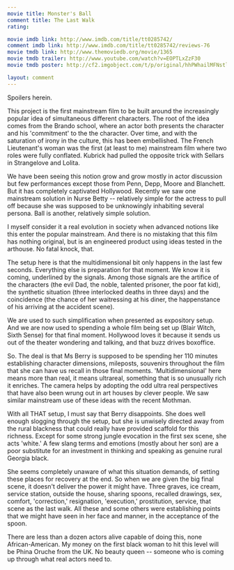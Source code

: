 ```yaml
---
movie title: Monster's Ball
comment title: The Last Walk
rating: 

movie imdb link: http://www.imdb.com/title/tt0285742/
comment imdb link: http://www.imdb.com/title/tt0285742/reviews-76
movie tmdb link: http://www.themoviedb.org/movie/1365
movie tmdb trailer: http://www.youtube.com/watch?v=EOPTLxZzF30
movie tmdb poster: http://cf2.imgobject.com/t/p/original/hhPWhailMFNstliyDpfLD0FSHuN.jpg

layout: comment
---
```


Spoilers herein.

This project is the first mainstream film to be built around the increasingly popular idea of simultaneous different characters. The root of the idea comes from the Brando school, where an actor both presents the character and his 'commitment' to the the character. Over time, and with the saturation of irony in the culture, this has been embellished. The French Lieutenant's woman was the first (at least to me) mainstream film where two roles were fully conflated. Kubrick had pulled the opposite trick with Sellars in Strangelove and Lolita.

We have been seeing this notion grow and grow mostly in actor discussion but few performances except those from Penn, Depp, Moore and Blanchett. But it has completely captivated Hollywood. Recently we saw one mainstream solution in Nurse Betty -- relatively simple for the actress to pull off because she was supposed to be unknowingly inhabiting several persona. Ball is another, relatively simple solution.

I myself consider it a real evolution in society when advanced notions like this enter the popular mainstream. And there is no mistaking that this film has nothing original, but is an engineered product using ideas tested in the arthouse. No fatal knock, that.

The setup here is that the multidimensional bit only happens in the last few seconds. Everything else is preparation for that moment. We know it is coming, underlined by the signals. Among those signals are the artifice of the characters (the evil Dad, the noble, talented prisoner, the poor fat kid), the synthetic situation (three interlocked deaths in three days) and the coincidence (the chance of her waitressing at his diner, the happenstance of his arriving at the accident scene). 

We are used to such simplification when presented as expository setup. And we are now used to spending a whole film being set up (Blair Witch, Sixth Sense) for that final moment. Hollywood loves it because it sends us out of the theater wondering and talking, and that buzz drives boxoffice.

So. The deal is that Ms Berry is supposed to be spending her 110 minutes establishing character dimensions, mileposts, souvenirs throughout the film that she can have us recall in those final moments. 'Multidimensional' here means more than real, it means ultrareal, something that is so unusually rich it enriches. The camera helps by adopting the odd ultra real perspectives that have also been wrung out in art houses by clever people. We saw similar mainstream use of these ideas with the recent Mothman.

With all THAT setup, I must say that Berry disappoints. She does well enough slogging through the setup, but she is unwisely directed away from the rural blackness that could really have provided scaffold for this richness. Except for some strong jungle evocation in the first sex scene, she acts 'white.' A few slang terms and emotions (mostly about her son) are a poor substitute for an investment in thinking and speaking as genuine rural Georgia black.

She seems completely unaware of what this situation demands, of setting these places for recovery at the end. So when we are given the big final scene, it doesn't deliver the power it might have. Three graves, ice cream, service station, outside the house, sharing spoons, recalled drawings, sex, comfort, 'correction,' resignation, 'execution,' prostitution, service, that scene as the last walk. All these and some others were establishing points that we might have seen in her face and manner, in the acceptance of the spoon.

There are less than a dozen actors alive capable of doing this, none African-American. My money on the first black woman to hit this level will be Phina Oruche from the UK. No beauty queen -- someone who is coming up through what real actors need to.